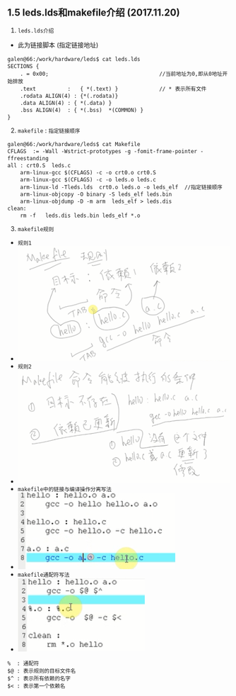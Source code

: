 ## 1.5 leds.lds和makefile介绍 (2017.11.20)
 1. `leds.lds介绍` 
* 此为链接脚本 (指定链接地址)
```
galen@66:/work/hardware/leds$ cat leds.lds 
SECTIONS {
	. = 0x00;                                   //当前地址为0,即从0地址开始排放
  	.text          :   { *(.text) }             // * 表示所有文件
	.rodata ALIGN(4) : {*(.rodata)} 
  	.data ALIGN(4) : { *(.data) }
  	.bss ALIGN(4)  : { *(.bss)  *(COMMON) }
}
```
2. `makefile` : `指定链接顺序`
```
galen@66:/work/hardware/leds$ cat Makefile 
CFLAGS 	:= -Wall -Wstrict-prototypes -g -fomit-frame-pointer -ffreestanding
all : crt0.S  leds.c
	arm-linux-gcc $(CFLAGS) -c -o crt0.o crt0.S
	arm-linux-gcc $(CFLAGS) -c -o leds.o leds.c
	arm-linux-ld -Tleds.lds  crt0.o leds.o -o leds_elf  //指定链接顺序
	arm-linux-objcopy -O binary -S leds_elf leds.bin
	arm-linux-objdump -D -m arm  leds_elf > leds.dis
clean:
	rm -f   leds.dis leds.bin leds_elf *.o
```
3. `makefile规则`
* `规则1`
* ![规则1](https://github.com/GalenDeng/Embedded-Linux/blob/master/1.%E5%B5%8C%E5%85%A5%E5%BC%8F%E7%BC%96%E7%A8%8B%E5%9F%BA%E7%A1%80%E7%9F%A5%E8%AF%86/1.5%20leds.lds%E5%92%8Cmakefile%E8%A7%84%E5%88%99%E4%BB%8B%E7%BB%8D/makefile%E8%A7%84%E5%88%99.PNG)
* `规则2`
* ![规则2](https://github.com/GalenDeng/Embedded-Linux/blob/master/1.%E5%B5%8C%E5%85%A5%E5%BC%8F%E7%BC%96%E7%A8%8B%E5%9F%BA%E7%A1%80%E7%9F%A5%E8%AF%86/1.5%20leds.lds%E5%92%8Cmakefile%E8%A7%84%E5%88%99%E4%BB%8B%E7%BB%8D/makefile%E8%A7%84%E5%88%992.PNG)
* `makefile中的链接与编译操作分离写法`
* ![makefile中的链接与编译操作分离写法](https://github.com/GalenDeng/Embedded-Linux/blob/master/1.%E5%B5%8C%E5%85%A5%E5%BC%8F%E7%BC%96%E7%A8%8B%E5%9F%BA%E7%A1%80%E7%9F%A5%E8%AF%86/1.5%20leds.lds%E5%92%8Cmakefile%E8%A7%84%E5%88%99%E4%BB%8B%E7%BB%8D/makefile%E4%B8%AD%E6%8A%8A%E9%93%BE%E6%8E%A5(link)%E5%92%8C%E7%BC%96%E8%AF%91(compile)%E5%88%86%E5%BC%80.PNG)
* `makefile通配符写法`
* ![makefile通配符写法](https://github.com/GalenDeng/Embedded-Linux/blob/master/1.%E5%B5%8C%E5%85%A5%E5%BC%8F%E7%BC%96%E7%A8%8B%E5%9F%BA%E7%A1%80%E7%9F%A5%E8%AF%86/1.5%20leds.lds%E5%92%8Cmakefile%E8%A7%84%E5%88%99%E4%BB%8B%E7%BB%8D/%E9%80%9A%E9%85%8D%E7%AC%A6%E5%86%99%E6%B3%95%E7%9A%84makefile.png)
```
%  : 通配符
$@ : 表示规则的目标文件名
$^ : 表示所有依赖的名字
$< : 表示第一个依赖名

```